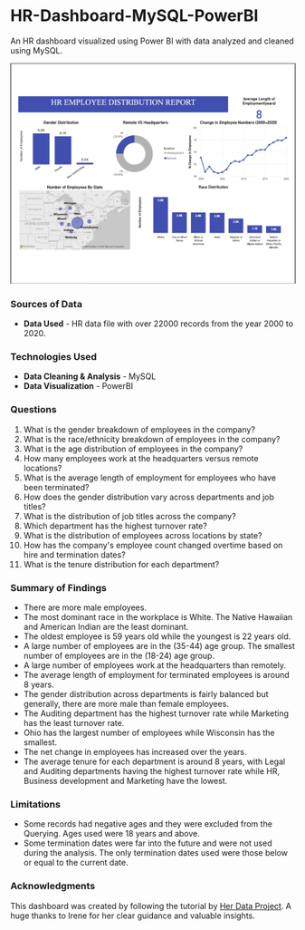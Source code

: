 # HR-Dashboard-MySQL-PowerBI
An HR dashboard visualized using Power BI with data analyzed and cleaned using MySQL.

![HR Dashboard](HR%20Dashboard%20Screenshot.png "A snapshot of the dashboard")

### Sources of Data

- **Data Used** - HR data file with over 22000 records from the year 2000 to 2020.

### Technologies Used

- **Data Cleaning & Analysis** - MySQL
- **Data Visualization** - PowerBI

### Questions

1. What is the gender breakdown of employees in the company?
2. What is the race/ethnicity breakdown of employees in the company?
3. What is the age distribution of employees in the company?
4. How many employees work at the headquarters versus remote locations?
5. What is the average length of employment for employees who have been terminated?
6. How does the gender distribution vary across departments and job titles?
7. What is the distribution of job titles across the company?
8. Which department has the highest turnover rate?
9. What is the distribution of employees across locations by state?
10. How has the company's employee count changed overtime based on hire and termination dates?
11. What is the tenure distribution for each department?

### Summary of Findings

- There are more male employees.
- The most dominant race in the workplace is White. The Native Hawaiian and American Indian are the least dominant.
- The oldest employee is 59 years old while the youngest is 22 years old.
- A large number of employees are in the (35-44) age group. The smallest number of employees are in the (18-24) age group.
- A large number of employees work at the headquarters than remotely.
- The average length of employment for terminated employees is around 8 years.
- The gender distribution across departments is fairly balanced but generally, there are more male than female employees.
- The Auditing department has the highest turnover rate while Marketing has the least turnover rate.
- Ohio has the largest number of employees while Wisconsin has the smallest.
- The net change in employees has increased over the years.
- The average tenure for each department is around 8 years, with Legal and Auditing departments having the highest turnover rate while HR, Business development and Marketing have the lowest.

### Limitations

- Some records had negative ages and they were excluded from the Querying. Ages used were 18 years and above.
- Some termination dates were far into the future and were not used during the analysis. The only termination dates used were those below or equal to the current date.

### Acknowledgments

This dashboard was created by following the tutorial by [Her Data Project](https://youtu.be/PzyZI9uLXvY?si=qJp2y59iwKddOpgv). A huge thanks to Irene for her clear guidance and valuable insights.
